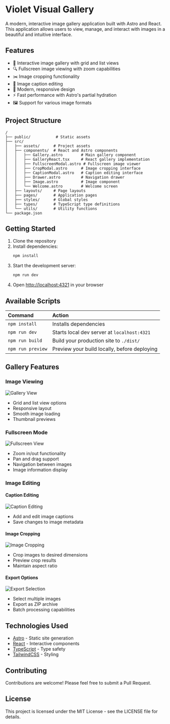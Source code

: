 # Violet Visual Gallery

A modern, interactive image gallery application built with Astro and React. This application allows users to view, manage, and interact with images in a beautiful and intuitive interface.

## Features

- 📸 Interactive image gallery with grid and list views
- 🔍 Fullscreen image viewing with zoom capabilities
- ✂️ Image cropping functionality
- 📝 Image caption editing
- 🎨 Modern, responsive design
- ⚡ Fast performance with Astro's partial hydration
- 🖼️ Support for various image formats

## Project Structure

```text
/
├── public/           # Static assets
├── src/
│   ├── assets/      # Project assets
│   ├── components/  # React and Astro components
│   │   ├── Gallery.astro        # Main gallery component
│   │   ├── GalleryReact.tsx     # React gallery implementation
│   │   ├── FullscreenModal.astro # Fullscreen image viewer
│   │   ├── CropModal.astro      # Image cropping interface
│   │   ├── CaptionModal.astro   # Caption editing interface
│   │   ├── Drawer.astro         # Navigation drawer
│   │   ├── Image.astro          # Image component
│   │   └── Welcome.astro        # Welcome screen
│   ├── layouts/     # Page layouts
│   ├── pages/       # Application pages
│   ├── styles/      # Global styles
│   ├── types/       # TypeScript type definitions
│   └── utils/       # Utility functions
└── package.json
```

## Getting Started

1. Clone the repository
2. Install dependencies:
   ```bash
   npm install
   ```
3. Start the development server:
   ```bash
   npm run dev
   ```
4. Open [http://localhost:4321](http://localhost:4321) in your browser

## Available Scripts

| Command                   | Action                                           |
| :------------------------ | :----------------------------------------------- |
| `npm install`             | Installs dependencies                            |
| `npm run dev`             | Starts local dev server at `localhost:4321`      |
| `npm run build`           | Build your production site to `./dist/`          |
| `npm run preview`         | Preview your build locally, before deploying     |

## Gallery Features

### Image Viewing
![Gallery View](docs/imageGallery.png)

- Grid and list view options
- Responsive layout
- Smooth image loading
- Thumbnail previews

### Fullscreen Mode
![Fullscreen View](docs/fullscreen.png)

- Zoom in/out functionality
- Pan and drag support
- Navigation between images
- Image information display

### Image Editing

#### Caption Editing
![Caption Editing](docs/caption.png)

- Add and edit image captions
- Save changes to image metadata

#### Image Cropping
![Image Cropping](docs/crop.png)

- Crop images to desired dimensions
- Preview crop results
- Maintain aspect ratio

#### Export Options
![Export Selection](docs/export_selection.png)

- Select multiple images
- Export as ZIP archive
- Batch processing capabilities

## Technologies Used

- [Astro](https://astro.build) - Static site generation
- [React](https://reactjs.org) - Interactive components
- [TypeScript](https://www.typescriptlang.org) - Type safety
- [TailwindCSS](https://tailwindcss.com) - Styling

## Contributing

Contributions are welcome! Please feel free to submit a Pull Request.

## License

This project is licensed under the MIT License - see the LICENSE file for details.
